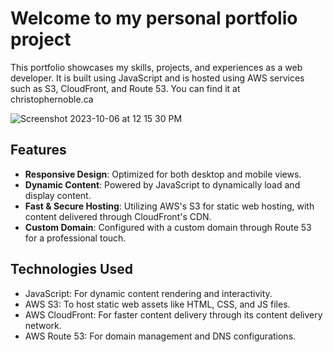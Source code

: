# Welcome to my personal portfolio project

This portfolio showcases my skills, projects, and experiences as a web developer. It is built using JavaScript and is hosted using AWS services such as S3, CloudFront, and Route 53. You can find it at christophernoble.ca

![Screenshot 2023-10-06 at 12 15 30 PM](https://github.com/christopher-noble/Portfolio/assets/83136270/edfb3eb8-624a-44ab-b594-c127e525667d)

## Features

- **Responsive Design**: Optimized for both desktop and mobile views.
- **Dynamic Content**: Powered by JavaScript to dynamically load and display content.
- **Fast & Secure Hosting**: Utilizing AWS's S3 for static web hosting, with content delivered through CloudFront's CDN.
- **Custom Domain**: Configured with a custom domain through Route 53 for a professional touch.

## Technologies Used

- JavaScript: For dynamic content rendering and interactivity.
- AWS S3: To host static web assets like HTML, CSS, and JS files.
- AWS CloudFront: For faster content delivery through its content delivery network.
- AWS Route 53: For domain management and DNS configurations.
